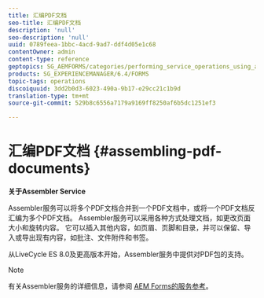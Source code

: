 ```yaml
---
title: 汇编PDF文档
seo-title: 汇编PDF文档
description: 'null'
seo-description: 'null'
uuid: 0789feea-1bbc-4acd-9ad7-ddf4d05e1c68
contentOwner: admin
content-type: reference
geptopics: SG_AEMFORMS/categories/performing_service_operations_using_apis
products: SG_EXPERIENCEMANAGER/6.4/FORMS
topic-tags: operations
discoiquuid: 3dd2b0d3-6023-490a-9b17-e29cc21c1b9d
translation-type: tm+mt
source-git-commit: 529b8c6556a7179a9169ff8250af6b5dc1251ef3

---
```



# 汇编PDF文档 {#assembling-pdf-documents}

**关于Assembler Service**

Assembler服务可以将多个PDF文档合并到一个PDF文档中，或将一个PDF文档反汇编为多个PDF文档。 Assembler服务可以采用各种方式处理文档，如更改页面大小和旋转内容。 它可以插入其他内容，如页眉、页脚和目录，并可以保留、导入或导出现有内容，如批注、文件附件和书签。

从LiveCycle ES 8.0及更高版本开始，Assembler服务中提供对PDF包的支持。

>[!NOTE]
>
>有关Assembler服务的详细信息，请参阅 [AEM Forms的服务参考](https://www.adobe.com/go/learn_aemforms_services_63)。

